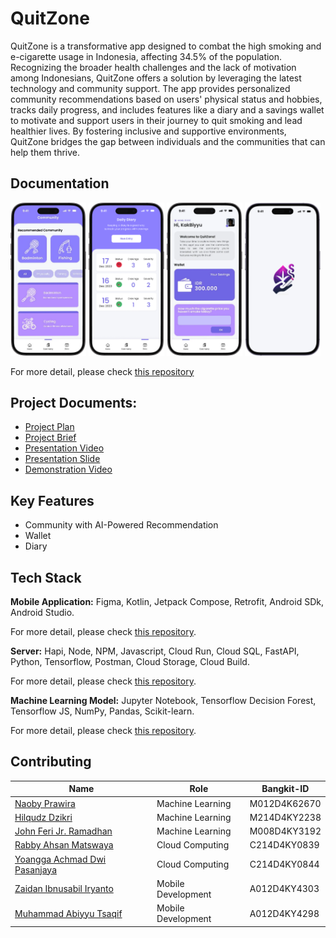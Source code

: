 # QuitZone

QuitZone is a transformative app designed to combat the high smoking and e-cigarette usage in Indonesia, affecting 34.5% of the population. Recognizing the broader health challenges and the lack of motivation among Indonesians, QuitZone offers a solution by leveraging the latest technology and community support. The app provides personalized community recommendations based on users' physical status and hobbies, tracks daily progress, and includes features like a diary and a savings wallet to motivate and support users in their journey to quit smoking and lead healthier lives. By fostering inclusive and supportive environments, QuitZone bridges the gap between individuals and the communities that can help them thrive.

## Documentation
<img src="https://github.com/Quit-Zone/.github/blob/main/QuitZone-CommunityPage.png" width="24%"></img>
<img src="https://github.com/Quit-Zone/.github/blob/main/QuitZone-DiaryPage.png" width="24%"></img>
<img src="https://github.com/Quit-Zone/.github/blob/main/QuitZone-HomePage.png" width="24%"></img>
<img src="https://github.com/Quit-Zone/.github/blob/main/QuitZone-SplashScreen.png" width="24%"></img>

For more detail, please check [this repository](https://github.com/Quit-Zone/MD/)

## Project Documents:
- [Project Plan](https://docs.google.com/document/d/1d_zrF8Zq5VCCh7OJ3FXvTyI0cBMX4Tx5mDoQtiFFIUc/edit?usp=sharing)
- [Project Brief](https://docs.google.com/document/d/1wdkCx0Aq-aV-EK37cYXXmgUo6Z-RGQ2zRho6Zz9hJFA/edit?usp=sharing)
- [Presentation Video](https://youtu.be/2NjJQencKVA)
- [Presentation Slide](https://www.canva.com/design/DAGIpxn47dg/ql6vNbUeF7dvZBLrb6xAJA/view?utm_content=DAGIpxn47dg&utm_campaign=designshare&utm_medium=link&utm_source=editor)
- [Demonstration Video](https://youtu.be/rZASSO1kK88)

## Key Features
- Community with AI-Powered Recommendation
- Wallet
- Diary

## Tech Stack
**Mobile Application:** Figma, Kotlin, Jetpack Compose, Retrofit, Android SDk, Android Studio.

For more detail, please check [this repository](https://github.com/Quit-Zone/MD/).

**Server:** Hapi, Node, NPM, Javascript, Cloud Run, Cloud SQL, FastAPI, Python, Tensorflow, Postman, Cloud Storage, Cloud Build.

For more detail, please check [this repository](https://github.com/Quit-Zone/CC--ML-API/tree/master).

**Machine Learning Model:** Jupyter Notebook, Tensorflow Decision Forest, Tensorflow JS, NumPy, Pandas, Scikit-learn.

For more detail, please check [this repository](https://github.com/Quit-Zone/CC-API/tree/main).

## Contributing 
| Name | Role | Bangkit-ID |
| ------ | ------ | ------ | 
| [Naoby Prawira](https://www.linkedin.com/in/naobypra/)  | Machine Learning | M012D4K62670 |
| [Hilqudz Dzikri](https://www.linkedin.com/in/hilqudzdzikri/)   | Machine Learning | M214D4KY2238 |
| ⁠[John Feri Jr. Ramadhan](https://www.linkedin.com/in/john-feri-jr-ramadhan/) | Machine Learning | M008D4KY3192 |
| [Rabby Ahsan Matswaya](www.linkedin.com/in/rabby-ahsan-matswaya-5627a1258) | Cloud Computing | C214D4KY0839 |
| ⁠[Yoangga Achmad Dwi Pasanjaya](http://linkedin.com/in/yoangga-achmad-dwi-pasanjaya-b9216b2ab) | Cloud Computing | C214D4KY0844 |
| [Zaidan Ibnusabil Iryanto](https://www.linkedin.com/in/ibnusabil/) | Mobile Development | A012D4KY4303 |
| ⁠[Muhammad Abiyyu Tsaqif](https://www.linkedin.com/in/abiyyu-tsaqif-6b8620258/) | Mobile Development | A012D4KY4298 |
